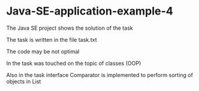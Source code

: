 # Java-SE-application-example-4

The Java SE project shows the solution of the task

The task is written in the file task.txt

The code may be not optimal

In the task was touched on the topic of classes (OOP)

Also in the task interface Comparator is implemented to perform sorting of objects in List

